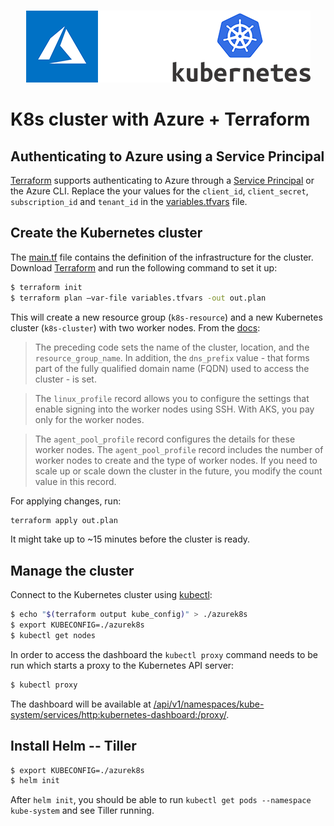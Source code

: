 <p align="center">
  <br/>
  <img src=resources/header.png alt="header">
  <br/>
</p>

# K8s cluster with Azure + Terraform

## Authenticating to Azure using a Service Principal 

[Terraform](https://www.terraform.io/) supports authenticating to Azure through a [Service Principal](https://www.terraform.io/docs/providers/azurerm/authenticating_via_service_principal.html#creating-a-service-principal-in-the-azure-portal) or the Azure CLI. Replace the your values for the `client_id`, `client_secret`, `subscription_id` and `tenant_id` in the [variables.tfvars](/variables.tfvars) file.

## Create the Kubernetes cluster

The [main.tf](main.tf) file contains the definition of the infrastructure for the cluster. Download [Terraform](https://www.terraform.io/) and run the following command to set it up:

```bash
$ terraform init
$ terraform plan –var-file variables.tfvars -out out.plan
```

This will create a new resource group (`k8s-resource`) and a new Kubernetes cluster (`k8s-cluster`) with two worker nodes.
From the [docs](https://docs.microsoft.com/es-es/azure/terraform/terraform-create-k8s-cluster-with-tf-and-aks):

> The preceding code sets the name of the cluster, location, and the `resource_group_name`. In addition, the `dns_prefix` value - that forms part of the fully qualified domain name (FQDN) used to access the cluster - is set.

> The `linux_profile` record allows you to configure the settings that enable signing into the worker nodes using SSH. With AKS, you pay only for the worker nodes.

> The `agent_pool_profile` record configures the details for these worker nodes. The `agent_pool_profile` record includes the number of worker nodes to create and the type of worker nodes. If you need to scale up or scale down the cluster in the future, you modify the count value in this record.

For applying changes, run:

```bash
terraform apply out.plan
```

It might take up to ~15 minutes before the cluster is ready.

## Manage the cluster

Connect to the Kubernetes cluster using [kubectl](https://kubernetes.io/docs/reference/kubectl/overview/):

```bash
$ echo "$(terraform output kube_config)" > ./azurek8s
$ export KUBECONFIG=./azurek8s
$ kubectl get nodes
```

In order to access the dashboard the `kubectl proxy` command needs to be run which starts a proxy to the Kubernetes API server:

```bash
$ kubectl proxy
```

The dashboard will be available at [/api/v1/namespaces/kube-system/services/http:kubernetes-dashboard:/proxy/](http://localhost:8001/api/v1/namespaces/kube-system/services/http:kubernetes-dashboard:/proxy/).

## Install Helm -- Tiller

```bash
$ export KUBECONFIG=./azurek8s
$ helm init
```

After `helm init`, you should be able to run `kubectl get pods --namespace kube-system` and see Tiller running.